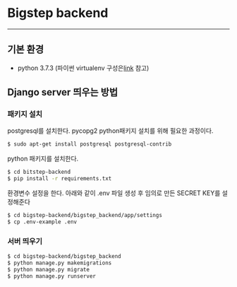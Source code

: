# Bigstep backend

---

## 기본 환경
* python 3.7.3 (파이썬 virtualenv 구성은[link](https://beomi.github.io/2016/12/28/HowToSetup-Virtualenv-VirtualenvWrapper/) 참고)

## Django server 띄우는 방법

### 패키지 설치

postgresql를 설치한다. pycopg2 python패키지 설치를 위해 필요한 과정이다.
```bash
$ sudo apt-get install postgresql postgresql-contrib
```
python 패키지를 설치한다.
```bash
$ cd bitstep-backend
$ pip install -r requirements.txt
```
환경변수 설정을 한다. 아래와 같이 .env 파일 생성 후 임의로 만든 SECRET KEY를 설정해준다
```bash
$ cd bigstep-backend/bigstep_backend/app/settings
$ cp .env-example .env
```

### 서버 띄우기
```bash
$ cd bigstep-backend/bigstep_backend
$ python manage.py makemigrations
$ python manage.py migrate
$ python manage.py runserver
```
